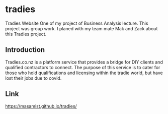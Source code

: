 # tradies
Tradies Website
One of my project of Business Analysis lecture.
This project was group work. 
I planed with my team mate Mak and Zack about this Tradies project.

## Introduction
Tradies.co.nz is a platform service that provides a bridge for DIY clients and qualified contractors to connect. The purpose of this service is to cater for those who hold qualifications and licensing within the tradie world, but have lost their jobs due to covid.

## Link
https://masamist.github.io/tradies/
